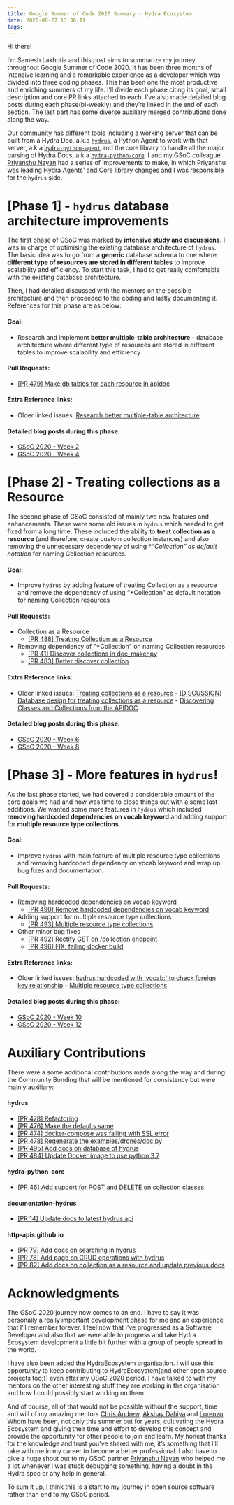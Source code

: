 ```yaml
---
title: Google Summer of Code 2020 Summary - Hydra Ecosystem
date: 2020-08-27 13:36:11
tags:
---
```

Hi there! 

I’m Samesh Lakhotia and this post aims to summarize my journey throughout Google Summer of Code 2020. It has been three months of intensive learning and a remarkable experience as a developer which was divided into three coding phases. This has been one the most productive and enriching summers of my life.
I’ll divide each phase citing its goal, small description and core PR links attached to each. I’ve also made detailed blog posts during each phase(bi-weekly) and they’re linked in the end of each section. The last part has some diverse auxiliary merged contributions done along the way.

[Our community](https://github.com/HTTP-APIs) has different tools including a working server that can be built from a Hydra Doc, a.k.a [`hydrus`](https://github.com/HTTP-APIs/hydrus), a Python Agent to work with that server, a.k.a [`hydra-python-agent`](https://github.com/HTTP-APIs/hydra-python-agent) and the core library to handle all the major parsing of Hydra Docs, a.k.a [`hydra-python-core`](https://github.com/HTTP-APIs/hydra-python-core). I and my GSoC colleague [Priyanshu Nayan](https://github.com/priyanshunayan) had a series of improvements to make, in which Priyanshu was leading Hydra Agents' and Core library changes and I was responsible for the `hydrus` side.


# [Phase 1] - `hydrus` database architecture improvements
The first phase of GSoC was marked by **intensive study and discussions**. I was in charge of optimising the existing database architecture of `hydrus`. The basic idea was to go from a **generic** database schema to one where **different type of resources are stored in different tables** to improve scalability and efficiency. To start this task, I had to get really comfortable with the existing database architecture.

Then, I had detailed discussed with the mentors on the possible architecture and then proceeded to the coding and lastly documenting it. References for this phase are as below:

#### Goal:
- Research and implement **better multiple-table architecture** - database architecture where different type of resources are stored in different tables to improve scalability and efficiency

#### Pull Requests:
- [[PR 479] Make db tables for each resource in apidoc](https://github.com/HTTP-APIs/hydrus/pull/479)

#### Extra Reference links:
- Older linked issues: [Research better multiple-table architecture](https://github.com/HTTP-APIs/hydrus/issues/412)

#### Detailed blog posts during this phase:
- [GSoC 2020 - Week 2](https://www.sameshlakhotia.tech/week-2/)
- [GSoC 2020 - Week 4](https://www.sameshlakhotia.tech/week-4/)

# [Phase 2] - Treating collections as a Resource
The second phase of GSoC consisted of mainly two new features and enhancements. These were some old issues in `hydrus` which needed to get fixed from a long time.
These included the ability to **treat collection as a resource** (and therefore, create custom collection instances) and also removing the unnecessary dependency of using **“*Collection” as default notation** for naming Collection resources.

#### Goal:
- Improve `hydrus` by adding feature of treating Collection as a resource and remove the dependency of using “*Collection” as default notation for naming Collection resources

#### Pull Requests:
- Collection as a Resource
  - [[PR 488] Treating Collection as a Resource](https://github.com/HTTP-APIs/hydrus/pull/488)
- Removing dependency of "*Collection" on naming Collection resources
  - [[PR 41] Discover collections in doc_maker.py](https://github.com/HTTP-APIs/hydra-python-core/pull/41)
  - [[PR 483] Better discover collection](https://github.com/HTTP-APIs/hydrus/pull/483)

#### Extra Reference links:
- Older linked issues: [Treating collections as a resource](https://github.com/HTTP-APIs/hydrus/issues/416) - [[DISCUSSION] Database design for treating collections as a resource](https://github.com/HTTP-APIs/hydrus/issues/487) - [Discovering Classes and Collections from the APIDOC](https://github.com/HTTP-APIs/hydra-python-core/issues/39)

#### Detailed blog posts during this phase:
- [GSoC 2020 - Week 6](https://www.sameshlakhotia.tech/week-6/)
- [GSoC 2020 - Week 8](https://www.sameshlakhotia.tech/week-8/)

# [Phase 3] - More features in `hydrus`!
As the last phase started, we had covered a considerable amount of the core goals we had and now was time to close things out with a some last additions. We wanted some more features in `hydrus` which included **removing hardcoded dependencies on vocab keyword** and adding support for **multiple resource type collections**.

#### Goal:
- Improve `hydrus` with main feature of multiple resource type collections and removing hardcoded dependency on vocab keyword and wrap up bug fixes and documentation.


#### Pull Requests:
- Removing hardcoded dependencies on vocab keyword
  - [[PR 490] Remove hardcoded dependencies on vocab keyword](https://github.com/HTTP-APIs/hydrus/pull/490)
- Adding support for multiple resource type collections
  - [[PR 493] Multiple resource type collections](https://github.com/HTTP-APIs/hydrus/pull/493)
- Other minor bug fixes
  - [[PR 492] Rectify GET on /collection endpoint](https://github.com/HTTP-APIs/hydrus/pull/492)
  - [[PR 496] FIX: failing docker build](https://github.com/HTTP-APIs/hydrus/pull/496)

#### Extra Reference links:
- Older linked issues: [hydrus hardcoded with 'vocab:' to check foreign key relationship](https://github.com/HTTP-APIs/hydrus/issues/482) - [Multiple resource type collections](https://github.com/HTTP-APIs/hydrus/issues/489)

#### Detailed blog posts during this phase:
- [GSoC 2020 - Week 10](https://www.sameshlakhotia.tech/week-10/)
- [GSoC 2020 - Week 12](https://www.sameshlakhotia.tech/week-12/)

# Auxiliary Contributions
There were a some additional contributions made along the way and during the Community Bonding that will be mentioned for consistency but were mainly auxiliary:

#### hydrus
- [[PR 478] Refactoring](https://github.com/HTTP-APIs/hydrus/pull/478)
- [[PR 476] Make the defaults same](https://github.com/HTTP-APIs/hydrus/pull/476)
- [[PR 474] docker-compose was failing with SSL error](https://github.com/HTTP-APIs/hydrus/pull/474)
- [[PR 478] Regenerate the examples/drones/doc.py](https://github.com/HTTP-APIs/hydrus/pull/478)
- [[PR 495] Add docs on database of hydrus](https://github.com/HTTP-APIs/hydrus/pull/495)
- [[PR 484] Update Docker image to use python 3.7](https://github.com/HTTP-APIs/hydrus/pull/484)

#### hydra-python-core
- [[PR 46] Add support for POST and DELETE on collection classes](https://github.com/HTTP-APIs/hydra-python-core/pull/46)

#### documentation-hydrus
- [[PR 14] Update docs to latest hydrus api](https://github.com/HTTP-APIs/documentation-hydrus/pull/14)

#### http-apis.github.io
- [[PR 79] Add docs on searching in hydrus](https://github.com/HTTP-APIs/http-apis.github.io/pull/79)
- [[PR 78] Add page on CRUD operations with hydrus](https://github.com/HTTP-APIs/http-apis.github.io/pull/78)
- [[PR 82] Add docs on collection as a resource and update previous docs](https://github.com/HTTP-APIs/http-apis.github.io/pull/82)

# Acknowledgments

The GSoC 2020 journey now comes to an end. I have to say it was personally a really important development phase for me and an experience that I’ll remember forever. I feel now that I’ve progressed as a Software Developer and also that we were able to progress and take Hydra Ecosystem development a little bit further with a group of people spread in the world.

I have also been added the HydraEcosystem organisation. I will use this opportunity to keep contributing to HydraEcosystem[and other open source projects too;)] even after my GSoC 2020 period. I have talked to with my mentors on the other interesting stuff they are working in the organisation and how I could possibly start working on them.

And of course, all of that would not be possible without the support, time and will of my amazing mentors [Chris Andrew](https://github.com/chrizandr), [Akshay Dahiya](https://github.com/xadahiya) and [Lorenzo](https://github.com/Mec-iS). Whom have been, not only this summer but for years, cultivating the Hydra Ecosystem and giving their time and effort to develop this concept and provide the opportunity for other people to join and learn. My honest thanks for the knowledge and trust you’ve shared with me, it’s something that I’ll take with me in my career to become a better professional.
I also have to give a huge shout out to my GSoC partner [Priyanshu Nayan](https://github.com/priyanshunayan) who helped me a lot whenever I was stuck debugging something, having a doubt in the Hydra spec or any help in general.

To sum it up, I think this is a start to my journey in open source software rather than end to my GSoC period.